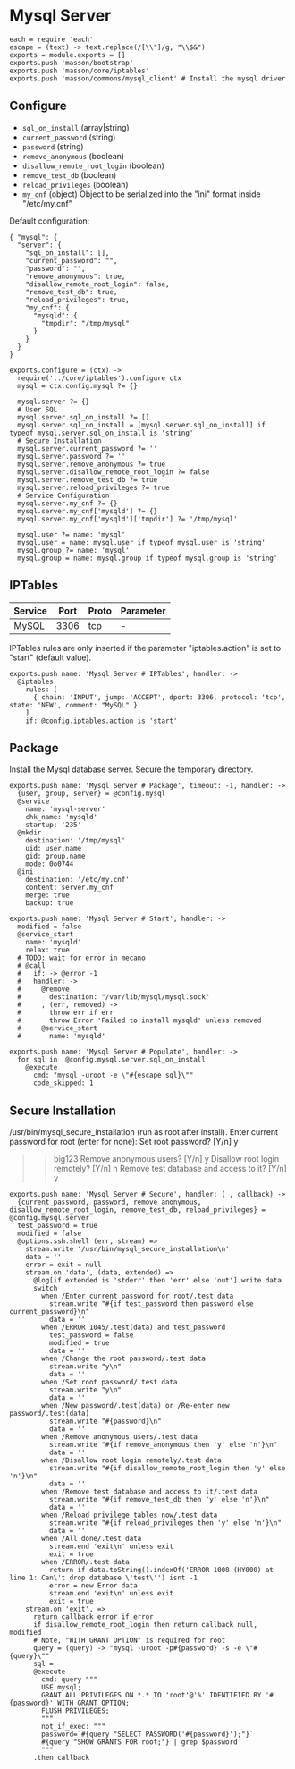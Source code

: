 
# Mysql Server

    each = require 'each'
    escape = (text) -> text.replace(/[\\"]/g, "\\$&")
    exports = module.exports = []
    exports.push 'masson/bootstrap'
    exports.push 'masson/core/iptables'
    exports.push 'masson/commons/mysql_client' # Install the mysql driver

## Configure


*   `sql_on_install` (array|string)
*   `current_password` (string)
*   `password` (string)
*   `remove_anonymous` (boolean)
*   `disallow_remote_root_login` (boolean)
*   `remove_test_db` (boolean)
*   `reload_privileges` (boolean)
*   `my_cnf` (object)
    Object to be serialized into the "ini" format inside "/etc/my.cnf"

Default configuration:

```
{ "mysql": {
  "server": {
    "sql_on_install": [],
    "current_password": "",
    "password": "",
    "remove_anonymous": true,
    "disallow_remote_root_login": false,
    "remove_test_db": true,
    "reload_privileges": true,
    "my_cnf": {
      "mysqld": {
        "tmpdir": "/tmp/mysql"
      }
    }
  }
}
```

    exports.configure = (ctx) ->
      require('../core/iptables').configure ctx
      mysql = ctx.config.mysql ?= {}

      mysql.server ?= {}
      # User SQL
      mysql.server.sql_on_install ?= []
      mysql.server.sql_on_install = [mysql.server.sql_on_install] if typeof mysql.server.sql_on_install is 'string'
      # Secure Installation
      mysql.server.current_password ?= ''
      mysql.server.password ?= ''
      mysql.server.remove_anonymous ?= true
      mysql.server.disallow_remote_root_login ?= false
      mysql.server.remove_test_db ?= true
      mysql.server.reload_privileges ?= true
      # Service Configuration
      mysql.server.my_cnf ?= {}
      mysql.server.my_cnf['mysqld'] ?= {}
      mysql.server.my_cnf['mysqld']['tmpdir'] ?= '/tmp/mysql'

      mysql.user ?= name: 'mysql'
      mysql.user = name: mysql.user if typeof mysql.user is 'string'
      mysql.group ?= name: 'mysql'
      mysql.group = name: mysql.group if typeof mysql.group is 'string'

## IPTables

| Service    | Port | Proto | Parameter |
|------------|------|-------|-----------|
| MySQL      | 3306 | tcp   | -         |


IPTables rules are only inserted if the parameter "iptables.action" is set to
"start" (default value).

    exports.push name: 'Mysql Server # IPTables', handler: ->
      @iptables
        rules: [
          { chain: 'INPUT', jump: 'ACCEPT', dport: 3306, protocol: 'tcp', state: 'NEW', comment: "MySQL" }
        ]
        if: @config.iptables.action is 'start'

## Package

Install the Mysql database server. Secure the temporary directory.

    exports.push name: 'Mysql Server # Package', timeout: -1, handler: ->
      {user, group, server} = @config.mysql
      @service
        name: 'mysql-server'
        chk_name: 'mysqld'
        startup: '235'
      @mkdir
        destination: '/tmp/mysql'
        uid: user.name
        gid: group.name
        mode: 0o0744
      @ini
        destination: '/etc/my.cnf'
        content: server.my_cnf
        merge: true
        backup: true

    exports.push name: 'Mysql Server # Start', handler: ->
      modified = false
      @service_start
        name: 'mysqld'
        relax: true
      # TODO: wait for error in mecano
      # @call 
      #   if: -> @error -1
      #   handler: ->
      #     @remove
      #       destination: "/var/lib/mysql/mysql.sock"
      #     , (err, removed) ->
      #       throw err if err
      #       throw Error 'Failed to install mysqld' unless removed
      #     @service_start
      #       name: 'mysqld'

    exports.push name: 'Mysql Server # Populate', handler: ->
      for sql in  @config.mysql.server.sql_on_install
        @execute
          cmd: "mysql -uroot -e \"#{escape sql}\""
          code_skipped: 1

## Secure Installation

/usr/bin/mysql_secure_installation (run as root after install).
Enter current password for root (enter for none):
Set root password? [Y/n] y
>> big123
Remove anonymous users? [Y/n] y
Disallow root login remotely? [Y/n] n
Remove test database and access to it? [Y/n] y

    exports.push name: 'Mysql Server # Secure', handler: (_, callback) ->
      {current_password, password, remove_anonymous, disallow_remote_root_login, remove_test_db, reload_privileges} = @config.mysql.server
      test_password = true
      modified = false
      @options.ssh.shell (err, stream) =>
        stream.write '/usr/bin/mysql_secure_installation\n'
        data = ''
        error = exit = null
        stream.on 'data', (data, extended) =>
          @log[if extended is 'stderr' then 'err' else 'out'].write data
          switch
            when /Enter current password for root/.test data
              stream.write "#{if test_password then password else current_password}\n"
              data = ''
            when /ERROR 1045/.test(data) and test_password
              test_password = false
              modified = true
              data = ''
            when /Change the root password/.test data
              stream.write "y\n"
              data = ''
            when /Set root password/.test data
              stream.write "y\n"
              data = ''
            when /New password/.test(data) or /Re-enter new password/.test(data)
              stream.write "#{password}\n"
              data = ''
            when /Remove anonymous users/.test data
              stream.write "#{if remove_anonymous then 'y' else 'n'}\n"
              data = ''
            when /Disallow root login remotely/.test data
              stream.write "#{if disallow_remote_root_login then 'y' else 'n'}\n"
              data = ''
            when /Remove test database and access to it/.test data
              stream.write "#{if remove_test_db then 'y' else 'n'}\n"
              data = ''
            when /Reload privilege tables now/.test data
              stream.write "#{if reload_privileges then 'y' else 'n'}\n"
              data = ''
            when /All done/.test data
              stream.end 'exit\n' unless exit
              exit = true
            when /ERROR/.test data
              return if data.toString().indexOf('ERROR 1008 (HY000) at line 1: Can\'t drop database \'test\'') isnt -1
              error = new Error data
              stream.end 'exit\n' unless exit
              exit = true
        stream.on 'exit', =>
          return callback error if error
          if disallow_remote_root_login then return callback null, modified
          # Note, "WITH GRANT OPTION" is required for root
          query = (query) -> "mysql -uroot -p#{password} -s -e \"#{query}\""
          sql =
          @execute
            cmd: query """
            USE mysql;
            GRANT ALL PRIVILEGES ON *.* TO 'root'@'%' IDENTIFIED BY '#{password}' WITH GRANT OPTION;
            FLUSH PRIVILEGES;
            """
            not_if_exec: """
            password=`#{query "SELECT PASSWORD('#{password}');"}`
            #{query "SHOW GRANTS FOR root;"} | grep $password
            """
          .then callback
